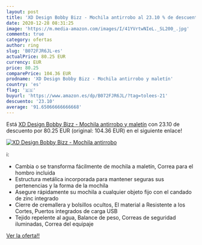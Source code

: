 ```yaml
---
layout: post
title: 'XD Design Bobby Bizz - Mochila antirrobo al 23.10 % de descuento'
date: 2020-12-28 08:31:25
image: 'https://m.media-amazon.com/images/I/41YVrtwNIeL._SL200_.jpg'
comments: true
category: ofertas
author: ring
slug: 'B072FJR6JL-es'
actualPrice: 80.25 EUR
currency: EUR
price: 80.25
comparePrice: 104.36 EUR
prodname: 'XD Design Bobby Bizz - Mochila antirrobo y maletín'
country: 'es'
flag: '🇪🇸'
buyurl: 'https://www.amazon.es/dp/B072FJR6JL/?tag=tolees-21'
descuento: '23.10'
average: '91.65066666666668'
---
```


Está [XD Design Bobby Bizz - Mochila antirrobo y maletín](https://www.amazon.es/dp/B072FJR6JL/?tag=tolees-21) con 23.10 de descuento por 80.25 EUR (original: 104.36 EUR) en el siguiente enlace!

[![XD Design Bobby Bizz - Mochila antirrobo](https://m.media-amazon.com/images/I/41YVrtwNIeL._SL200_.jpg)](https://www.amazon.es/dp/B072FJR6JL/?tag=tolees-21)

ℹ️:

- Cambia o se transforma fácilmente de mochila a maletín, Correa para el hombro incluida
- Estructura metálica incorporada para mantener seguras sus pertenencias y la forma de la mochila
- Asegure rápidamente su mochila a cualquier objeto fijo con el candado de zinc integrado
- Cierre de cremallera y bolsillos ocultos, El material a Resistente a los Cortes, Puertos integrados de carga USB
- Tejido repelente al agua, Balance de peso, Correas de seguridad iluminadas, Correa del equipaje

[Ver la oferta!!](https://www.amazon.es/dp/B072FJR6JL/?tag=tolees-21)

